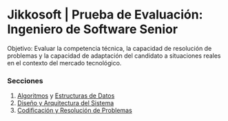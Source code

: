 # Jikkosoft | Prueba de Evaluación: Ingeniero de Software Senior
Objetivo: Evaluar la competencia técnica, la capacidad de resolución de
problemas y la capacidad de adaptación del candidato a situaciones
reales en el contexto del mercado tecnológico.
### Secciones
1. [Algoritmos](./1_1) y [Estructuras de Datos](./1_2)
2. [Diseño y Arquitectura del Sistema](./2)
3. [Codificación y Resolución de Problemas](./3)